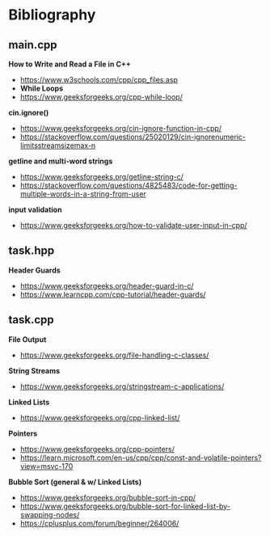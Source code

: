 # Bibliography

## main.cpp
**How to Write and Read a File in C++**
- https://www.w3schools.com/cpp/cpp_files.asp
- **While Loops**
- https://www.geeksforgeeks.org/cpp-while-loop/

**cin.ignore()**
- https://www.geeksforgeeks.org/cin-ignore-function-in-cpp/
- https://stackoverflow.com/questions/25020129/cin-ignorenumeric-limitsstreamsizemax-n

**getline and multi-word strings**
- https://www.geeksforgeeks.org/getline-string-c/
- https://stackoverflow.com/questions/4825483/code-for-getting-multiple-words-in-a-string-from-user

**input validation**
- https://www.geeksforgeeks.org/how-to-validate-user-input-in-cpp/
  
## task.hpp
**Header Guards**
- https://www.geeksforgeeks.org/header-guard-in-c/
- https://www.learncpp.com/cpp-tutorial/header-guards/

## task.cpp
**File Output**
- https://www.geeksforgeeks.org/file-handling-c-classes/ 


**String Streams**
- https://www.geeksforgeeks.org/stringstream-c-applications/
  
**Linked Lists**
- https://www.geeksforgeeks.org/cpp-linked-list/

**Pointers**
- https://www.geeksforgeeks.org/cpp-pointers/
- https://learn.microsoft.com/en-us/cpp/cpp/const-and-volatile-pointers?view=msvc-170

**Bubble Sort (general & w/ Linked Lists)**
- https://www.geeksforgeeks.org/bubble-sort-in-cpp/
- https://www.geeksforgeeks.org/bubble-sort-for-linked-list-by-swapping-nodes/
- https://cplusplus.com/forum/beginner/264006/


